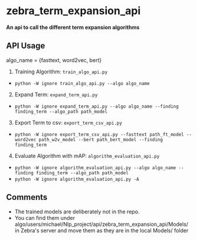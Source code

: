 # zebra_term_expansion_api
**An api to call the different term expansion algorithms**

## API Usage
algo_name = {fasttext, word2vec, bert}

1) Training Algorithm: `train_algo_api.py`
- `python -W ignore train_algo_api.py --algo algo_name`
2) Expand Term: `expand_term_api.py`
- `python -W ignore expand_term_api.py --algo algo_name --finding finding_term --algo_path path_model`
3) Export Term to csv: `export_term_csv_api.py`
- `python -W ignore export_term_csv_api.py --fasttext path_ft_model --word2vec path_w2v_model --bert path_bert_model --finding finding_term`
4) Evaluate Algorithm with mAP: `algorithm_evaluation_api.py`
- `python -W ignore algorithm_evaluation_api.py --algo algo_name --finding finding_term --algo_path path_model`
- `python -W ignore algorithm_evaluation_api.py -A`



## Comments

 - The trained models are deliberately not in the repo.
 - You can find them under algo/users/michael/Nlp_project/api/zebra_term_expansion_api/Models/ in Zebra's server and move them as they are in the local Models/ folder
 

